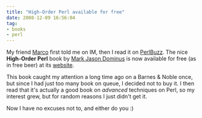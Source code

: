 ```yaml
---
title: "High-Order Perl available for free"
date: 2008-12-09 16:56:04
tag:
- books
- perl
---
```

My friend [Marco](http://search.cpan.org/~amnesiac/) first told me on IM, then I read it on [PerlBuzz](http://perlbuzz.com/2008/12/09/higher_order_perl_available_for_free_download/). The nice **High-Order Perl** book by [Mark Jason Dominus](https://en.wikipedia.org/wiki/Mark_Jason_Dominus) is now available for free (as in free beer) at its [website](http://hop.perl.plover.com/book/).

This book caught my attention a long time ago on a Barnes & Noble once, but since I had just too many book on queue, I decided not to buy it. I then read that it's actually a good book on *advanced* techniques on Perl, so my interest grew, but for random reasons I just didn't get it.

Now I have no excuses not to, and either do you :)
